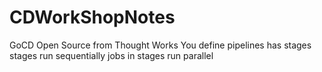 # CDWorkShopNotes

GoCD Open Source from Thought Works
You define pipelines
has stages
stages run sequentially
jobs in stages run parallel
